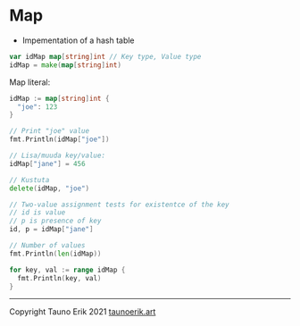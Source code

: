 # Map

* Impementation of a hash table

```Go
var idMap map[string]int // Key type, Value type
idMap = make(map[string]int)
```

Map literal:

```Go
idMap := map[string]int {
  "joe": 123
}
```

```Go
// Print "joe" value
fmt.Println(idMap["joe"])

// Lisa/muuda key/value:
idMap["jane"] = 456

// Kustuta
delete(idMap, "joe")
```

```Go
// Two-value assignment tests for existentce of the key
// id is value
// p is presence of key
id, p = idMap["jane"]

// Number of values
fmt.Println(len(idMap))

for key, val := range idMap {
  fmt.Println(key, val)
}
```

___

Copyright Tauno Erik 2021 [taunoerik.art](https://taunoerik.art/)